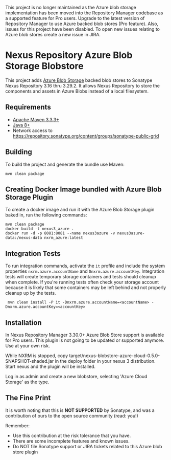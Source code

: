 <!--

    Sonatype Nexus (TM) Open Source Version
    Copyright (c) 2019-present Sonatype, Inc.
    All rights reserved. Includes the third-party code listed at http://links.sonatype.com/products/nexus/oss/attributions.

    This program and the accompanying materials are made available under the terms of the Eclipse Public License Version 1.0,
    which accompanies this distribution and is available at http://www.eclipse.org/legal/epl-v10.html.

    Sonatype Nexus (TM) Professional Version is available from Sonatype, Inc. "Sonatype" and "Sonatype Nexus" are trademarks
    of Sonatype, Inc. Apache Maven is a trademark of the Apache Software Foundation. M2eclipse is a trademark of the
    Eclipse Foundation. All other trademarks are the property of their respective owners.

-->
This project is no longer maintained as the Azure blob storage implementation has been moved into the Repository Manager codebase as a supported feature for Pro users. Upgrade to the latest version of Repository Manager to use Azure backed blob stores (Pro feature). Also, issues for this project have been disabled. To open new issues relating to Azure blob stores create a new issue in JIRA.


Nexus Repository Azure Blob Storage Blobstore
==============================
This project adds [Azure Blob Storage](https://azure.microsoft.com/en-us/services/storage/blobs/) backed blob stores to Sonatype Nexus Repository 3.16 thru 3.29.2. It allows Nexus Repository to store the components and assets in Azure Blobs instead of a local filesystem.


Requirements
------------
* [Apache Maven 3.3.3+](https://maven.apache.org/install.html)
* [Java 8+](http://www.oracle.com/technetwork/java/javase/downloads/jdk8-downloads-2133151.html)
* Network access to https://repository.sonatype.org/content/groups/sonatype-public-grid

Building
--------
To build the project and generate the bundle use Maven:

    mvn clean package

Creating Docker Image bundled with Azure Blob Storage Plugin
-------------------------------------------------------
To create a docker image and run it with the Azure Blob Storage plugin baked in, run the following commands: 

    mvn clean package
    docker build -t nexus3_azure .
    docker run -d -p 8081:8081 --name nexus3azure -v nexus3azure-data:/nexus-data nxrm_azure:latest
    

Integration Tests
-----------------
To run integration commands, activate the `it` profile and include the system properties `nxrm.azure.accountName` and 
`Dnxrm.azure.accountKey`. Integration tests will create temporary storage containers and tests should cleanup when 
complete. If you're running tests often check your storage account because it is likely that some containers may be left
behind and not properly cleanup up by the tests. 
 
     mvn clean install -P it -Dnxrm.azure.accountName=<accountName> -Dnxrm.azure.accountKey=<accountKey>


Installation
------------
In Nexus Repository Manager 3.30.0+ Azure Blob Store support is available for Pro users.
This plugin is not going to be updated or supported anymore. Use at your own risk.

While NXRM is stopped, copy target/nexus-blobstore-azure-cloud-0.5.0-SNAPSHOT-shaded.jar in the deploy folder in your
nexus 3 distribution. Start nexus and the plugin will be installed.

Log in as admin and create a new blobstore, selecting 'Azure Cloud Storage' as the type.

The Fine Print
--------------

It is worth noting that this is **NOT SUPPORTED** by Sonatype, and was a contribution of ours
to the open source community (read: you!)

Remember:

* Use this contribution at the risk tolerance that you have. 
* There are some incomplete features and known issues.
* Do NOT file Sonatype support or JIRA tickets related to this Azure blob store plugin
